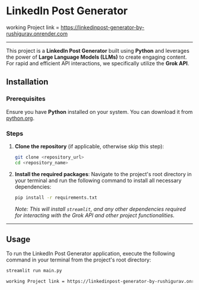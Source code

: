 # LinkedIn Post Generator
working Project link = https://linkedinpost-generator-by-rushigurav.onrender.com

---

This project is a **LinkedIn Post Generator** built using **Python** and leverages the power of **Large Language Models (LLMs)** to create engaging content. For rapid and efficient API interactions, we specifically utilize the **Grok API**.

## Installation

### Prerequisites

Ensure you have **Python** installed on your system. You can download it from [python.org](https://www.python.org/).

### Steps

1.  **Clone the repository** (if applicable, otherwise skip this step):

    ```bash
    git clone <repository_url>
    cd <repository_name>
    ```

2.  **Install the required packages**:
    Navigate to the project's root directory in your terminal and run the following command to install all necessary dependencies:

    ```bash
    pip install -r requirements.txt
    ```

    *Note: This will install `streamlit`, and any other dependencies required for interacting with the Grok API and other project functionalities.*

---

## Usage

To run the LinkedIn Post Generator application, execute the following command in your terminal from the project's root directory:

```bash
streamlit run main.py

working Project link = https://linkedinpost-generator-by-rushigurav.onrender.com

